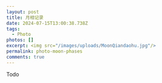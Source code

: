 ```yaml
---
layout: post
title: 月相记录
date: 2024-07-15T13:00:38.738Z
tags:
  - Photo
photos: []
excerpt: <img src="/images/uploads/MoonQiandaohu.jpg"/>
permalink: photo-moon-phases
comments: true
---
```

T﻿odo